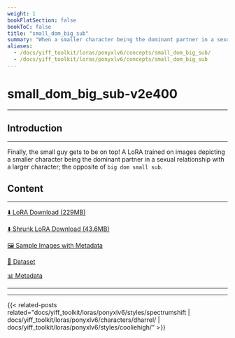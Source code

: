 ```yaml
---
weight: 1
bookFlatSection: false
bookToC: false
title: "small_dom_big_sub"
summary: "When a smaller character being the dominant partner in a sexual relationship with a larger character."
aliases:
  - /docs/yiff_toolkit/loras/ponyxlv6/concepts/small_dom_big_sub/
  - /docs/yiff_toolkit/loras/ponyxlv6/concepts/small_dom_big_sub
---
```


<!--markdownlint-disable MD025 MD033 -->

# small_dom_big_sub-v2e400

---

## Introduction

---

Finally, the small guy gets to be on top! A LoRA trained on images depicting a smaller character being the dominant partner in a sexual relationship with a larger character; the opposite of `big dom small sub`.

## Content

---

[⬇️ LoRA Download (229MB)](https://huggingface.co/k4d3/yiff_toolkit/resolve/main/ponyxl_loras/small_dom_big_sub-v2e400.safetensors?download=true)

[⬇️ Shrunk LoRA Download (43.6MB)](https://huggingface.co/k4d3/yiff_toolkit/resolve/main/ponyxl_loras_shrunk_2/small_dom_big_sub-v2e400_frockpt1_th-3.55.safetensors?download=true)

[🖼️ Sample Images with Metadata](https://huggingface.co/k4d3/yiff_toolkit/tree/main/static/{})

[📐 Dataset](https://huggingface.co/datasets/k4d3/furry/tree/main/{})

[📊 Metadata](https://huggingface.co/k4d3/yiff_toolkit/raw/main/ponyxl_loras/small_dom_big_sub-v2e400.json)

---

---

{{< related-posts related="docs/yiff_toolkit/loras/ponyxlv6/styles/spectrumshift | docs/yiff_toolkit/loras/ponyxlv6/characters/dharrel/ | docs/yiff_toolkit/loras/ponyxlv6/styles/cooliehigh/" >}}
